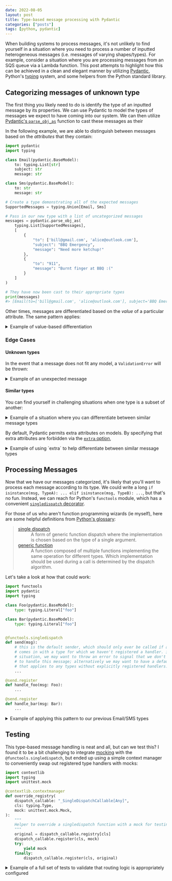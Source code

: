 ```yaml
---
date: 2022-08-05
layout: post
title: Type-based message processing with Pydantic
categories: ["posts"]
tags: [python, pydantic]
---
```


When building systems to process messages, it's not unlikely to find yourself in a situation where you need to process a number of inputted heterogeneous messages (i.e. messages of varying shapes/types). For example, consider a situation where you are processing messages from an SQS queue via a Lambda function. This post attempts to highlight how this can be achieved in a clean and elegant manner by utilizing [Pydantic](https://pydantic-docs.helpmanual.io/), Python's [typing](https://docs.python.org/3/library/typing.html) system, and some helpers from the Python standard library.

## Categorizing messages of unknown type

The first thing you likely need to do is identify the type of an inputted message by its properties. We can use Pydantic to model the types of messages we expect to have coming into our system. We can then utilize [Pydantic's `parse_obj_as`](https://pydantic-docs.helpmanual.io/usage/models/#parsing-data-into-a-specified-type) function to cast these messages as their

In the following example, we are able to distinguish between messages based on the _attributes_ that they contain:

```py
import pydantic
import typing

class Email(pydantic.BaseModel):
    to: typing.List[str]
    subject: str
    message: str

class Sms(pydantic.BaseModel):
    to: str
    message: str

# Create a type demonstrating all of the expected messages
SupportedMessages = typing.Union[Email, Sms]

# Pass in our new type with a list of uncategorized messages
messages = pydantic.parse_obj_as(
    typing.List[SupportedMessages],
    [
        {
            "to": ['bill@gmail.com', 'alice@outlook.com'],
            "subject": "BBQ Emergency",
            "message": "Need more ketchup!"
        },
        {
            "to": "911",
            "message": "Burnt finger at BBQ :("
        }
    ]
)

# They have now been cast to their appropriate types
print(messages)
#> [Email(to=['bill@gmail.com', 'alice@outlook.com'], subject='BBQ Emergency', message='Need more ketchup!'), Sms(to='911', message='Burnt finger at BBQ :(')]
```

Other times, messages are differentiated based on the _value_ of a particular attribute. The same pattern applies:

<details>

<summary>Example of value-based differentiation</summary>

```py
import pydantic
import typing

class Email(pydantic.BaseModel):
    type: typing.Literal["email"]
    to: str
    message: str

class Sms(pydantic.BaseModel):
    type: typing.Literal["sms"]
    to: str
    message: str

# Create a type demonstrating all of the expected messages
SupportedMessages = typing.Union[Email, Sms]

# Pass in our new type with a list of uncategorized messages
messages = pydantic.parse_obj_as(
    typing.List[SupportedMessages],
    [
        {
            "type": "email",
            "to": "paul@outlook.com",
            "message": "Head's up, Ringo has a new idea"
        },
        {
            "type": "sms",
            "to": "867-5309",
            "message": "New phone, who dis?"
        }
    ]
)

# They have now been cast to their appropriate types
print(messages)
#> [Email(type='email', to='paul@outlook.com', message="Head's up, Ringo has a new idea"), Sms(type='sms', to='867-5309', message='New phone, who dis?')]
```

</details>

### Edge Cases

#### Unknown types

In the event that a message does not fit any model, a `ValidationError` will be thrown:

<details>

<summary>Example of an unexpected message</summary>

```py
import pydantic
import typing

class Email(pydantic.BaseModel):
    to: typing.List[str]
    subject: str
    message: str

pydantic.parse_obj_as(Email, {"foo": "bar"})
#> Traceback (most recent call last):
#    File "<stdin>", line 1, in <module>
#    File "pydantic/tools.py", line 38, in pydantic.tools.parse_obj_as
#    File "pydantic/main.py", line 341, in pydantic.main.BaseModel.__init__
#  pydantic.error_wrappers.ValidationError: 3 validation errors for ParsingModel[Email]
#  __root__ -> to
#    field required (type=value_error.missing)
#  __root__ -> subject
#    field required (type=value_error.missing)
#  __root__ -> message
#    field required (type=value_error.missing)
```

</details>

#### Similar types

You can find yourself in challenging situations when one type is a subset of another:

<details>

<summary>Example of a situation where you can differentiate between similar message types</summary>

```py
import pydantic
import typing

class Person(pydantic.BaseModel):
    name: str

class Pet(pydantic.BaseModel):
    name: str
    breed: str

print(pydantic.parse_obj_as(typing.Union[Person, Pet], {"name": "Bob"}))
#> Person(name='Bob')
pydantic.parse_obj_as(typing.Union[Person, Pet], {"name": "Fido", "breed": "poodle"})
#> Person(name='Fido')
```

</details>

By default, Pydantic permits extra attributes on models. By specifying that extra attributes are forbidden via the [`extra` option](https://pydantic-docs.helpmanual.io/usage/model_config/#options),

<details>

<summary>Example of using `extra` to help differentiate between similar message types</summary>

```py
class Person(pydantic.BaseModel, extra=pydantic.Extra.forbid):
    name: str

class Pet(pydantic.BaseModel, extra=pydantic.Extra.forbid):
    name: str
    breed: str

pydantic.parse_obj_as(typing.Union[Person, Pet], {"name": "Bob"})
#> Person(name='Bob')
pydantic.parse_obj_as(typing.Union[Person, Pet], {"name": "Fido", "breed": "poodle"})
#> Pet(name='Fido', breed='poodle')
```

</details>

## Processing Messages

Now that we have our messages categorized, it's likely that you'll want to process each message according to its type. We could write a long `if isinstance(msg, TypeA): ... elif isinstance(msg, TypeB): ...`, but that's no fun. Instead, we can reach for Python's `functools` module, which has a convenient [`singledispatch` decorator](https://docs.python.org/3/library/functools.html#functools.singledispatch).

For those of us who aren't function programming wizards (ie myself), here are some helpful definitions from [Python's glossary](https://docs.python.org/3/glossary.html):

<blockquote>
<dl>

<dt><a href="https://docs.python.org/3/glossary.html#term-single-dispatch">single dispatch</a></dt>

<dd>A form of generic function dispatch where the implementation is chosen based on the type of a single argument.</dd>

<dt><a href="https://docs.python.org/3/glossary.html#term-generic-function">generic function</a></dt>

<dd>A function composed of multiple functions implementing the same operation for different types. Which implementation should be used during a call is determined by the dispatch algorithm.</dd>

</dl>
</blockquote>

Let's take a look at how that could work:

```py
import functools
import pydantic
import typing

class Foo(pydantic.BaseModel):
    type: typing.Literal["foo"]

class Bar(pydantic.BaseModel):
    type: typing.Literal["foo"]


@functools.singledispatch
def send(msg):
    # this is the default sender, which should only ever be called if a message
    # comes in with a type for which we haven't registered a handler. in this
    # situation, we may want to throw an error to signal that we don't know how
    # to handle this message; alternatively we may want to have a default handler
    # that applies to any types without explicitly registered handlers.
    ...

@send.register
def handle_foo(msg: Foo):
    ...

@send.register
def handle_bar(msg: Bar):
    ...
```

<details>

<summary>Example of applying this pattern to our previous Email/SMS types</summary>

```py
import functools
import pydantic
import typing


class Email(pydantic.BaseModel):
    to: typing.List[str]
    subject: str
    message: str


class Sms(pydantic.BaseModel):
    to: str
    message: str


@functools.singledispatch
def send(msg):
    # this is the default sender, which should only ever be called if a message
    # comes in with a type for which we haven't registered a handler. in this
    # situation, we may want to throw an error to signal that we don't know how
    # to handle this message; alternatively we may want to have a default handler
    # that applies to any types without explicitly registered handlers.
    raise Exception(f"Unexpected message type ({type(msg)=}, {msg})")

@send.register
def send_email(msg: Email):
    print(f"Sending email to {' and '.join(msg.to)}")

@send.register
def send_sms(msg: Sms):
    print(f"Sending SMS to {msg.to}")

def handle_message(message: typing.Dict[str, typing.Any]):
    parsed_message = pydantic.parse_obj_as(typing.Union[Email, Sms], message)
    send(parsed_message)

handle_message({
    "to": ['bill@gmail.com', 'alice@outlook.com'],
    "subject": "BBQ Emergency",
    "message": "Need more ketchup!"
})
#> Sending email to bill@gmail.com and alice@outlook.com
handle_message({
    "to": "911",
    "message": "Burnt finger at BBQ :("
})
#> Sending SMS to 911
```

</details>

## Testing

This type-based message handling is neat and all, but can we test this? I found it to be a bit challenging to integrate [mocking](https://docs.python.org/3/library/unittest.mock.html) with the `@functools.singledispatch`, but ended up using a simple context manager to conveniently swap out registered type handlers with mocks:

```py
import contextlib
import typing
import unittest.mock

@contextlib.contextmanager
def override_registry(
    dispatch_callable: "_SingleDispatchCallable[Any]",
    cls: typing.Type,
    mock: unittest.mock.Mock,
):
    """
    Helper to override a singledispatch function with a mock for testing.
    """
    original = dispatch_callable.registry[cls]
    dispatch_callable.register(cls, mock)
    try:
        yield mock
    finally:
        dispatch_callable.register(cls, original)
```

<details>

<summary>Example of a full set of tests to validate that routing logic is appropriately configured</summary>

```py
import functools
import pydantic
import typing
import contextlib
import unittest.mock


class Email(pydantic.BaseModel):
    to: typing.List[str]
    subject: str
    message: str


class Sms(pydantic.BaseModel):
    to: str
    message: str


@functools.singledispatch
def send(msg):
    # this is the default sender, which should only ever be called if a message
    # comes in with a type for which we haven't registered a handler. in this
    # situation, we may want to throw an error to signal that we don't know how
    # to handle this message; alternatively we may want to have a default handler
    # that applies to any types without explicitely registered handlers.
    raise Exception(f"Unexpected message type ({type(msg)=}, {msg})")

@send.register
def send_email(msg: Email):
    print(f"Sending email to {' and '.join(msg.to)}")

@send.register
def send_sms(msg: Sms):
    print(f"Sending SMS to {msg.to}")

def handle_message(message: typing.Dict[str, typing.Any]):
    parsed_message = pydantic.parse_obj_as(typing.Union[Email, Sms], message)
    send(parsed_message)

@contextlib.contextmanager
def override_registry(
    dispatch_callable: "_SingleDispatchCallable[Any]",
    cls: typing.Type,
    mock: unittest.mock.Mock,
):
    """
    Helper to override a singledispatch function with a mock for testing.
    """
    original = dispatch_callable.registry[cls]
    dispatch_callable.register(cls, mock)
    try:
        yield mock
    finally:
        dispatch_callable.register(cls, original)

def test_handling_email():
    """
    Ensure that the system properly handles Email messages.
    """
    with override_registry(
        send, Email, unittest.mock.MagicMock()
    ) as called_mock, override_registry(
        send, Sms, unittest.mock.MagicMock()
    ) as not_called_mock:
        output = handle_message({
            "to": ['bill@gmail.com', 'alice@outlook.com'],
            "subject": "BBQ Emergency",
            "message": "Need more ketchup!"
        })

    assert called_mock.call_count == 1
    assert not not_called_mock.call_count

def test_handling_sms():
    """
    Ensure that the system properly handles SMS messages.
    """
    with override_registry(
        send, Sms, unittest.mock.MagicMock()
    ) as called_mock, override_registry(
        send, Email, unittest.mock.MagicMock()
    ) as not_called_mock:
        output = handle_message({
            "to": "911",
            "message": "Burnt finger at BBQ :("
        })

    assert called_mock.call_count == 1
    assert not not_called_mock.call_count

test_handling_email()
test_handling_sms()
```

<details>

---

This pattern is all a bit new to me and fresh in my mind.  Hoping it can prove useful to others.  I'm very open to hearing concerns or suggestions for improvement from others if anyone has them.
